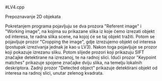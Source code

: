 #LV4.cpp

Prepoznavanje 2D objekata

Pokretanjem programa pojavljuju se dva prozora "Referent image" i "Working image", na kojima su prikazane slika iz koje ćemo izrezati objekt od interesa, te radna slika scene, na kojoj će se taj objekt tražiti. Potom se pojavljuje prozor "Cropping the image", gdje izrezujemo objekt od interesa (postupak izrezivanja jednak je kao u LV3). Nakon toga pojavljuje se prozor koji pokazuje izrezanu sliku. Potom slijede prozori koji prikazuju SIFT značajke detektirane na izrezanoj, te na radnoj slici. Idući prozor "Keypoint matches" prikazuje spojene značajke dviju slika, na temelju lokalnih deskriptora. Zadnji prozor "Detected object" prikazuje detektirani objekt od interesa na radnoj slici, unutar zelenog kvadrata.
